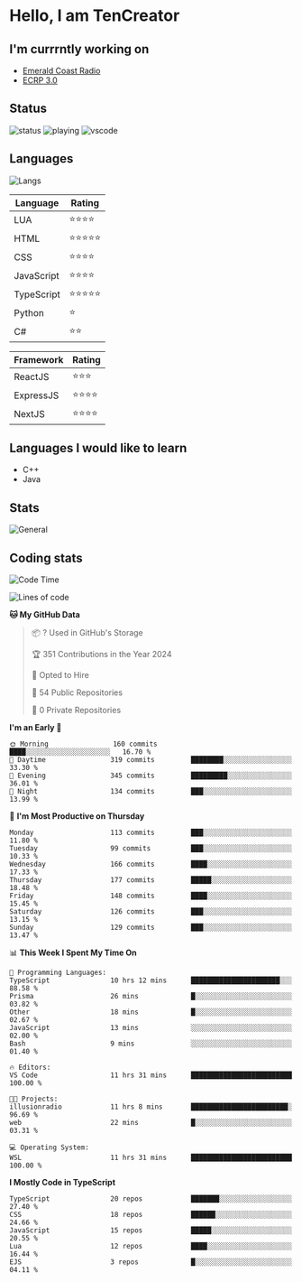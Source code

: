 # Hello, I am TenCreator

## I'm currrntly working on
- [Emerald Coast Radio](https://listen.emeraldcoastrp.com/)
- [ECRP 3.0](http://github.com/Emerald-Coast-Roleplay/)

## Status
![status](https://api.statusbadges.me/badge/status/518334475038359555?simple=true&style=for-the-badge)
![playing](https://api.statusbadges.me/badge/playing/518334475038359555?style=for-the-badge)
![vscode](https://api.statusbadges.me/badge/vscode/518334475038359555?style=for-the-badge)

## Languages
![Langs](https://github-readme-stats.vercel.app/api/top-langs/?username=tencreator&layout=compact&theme=radical)


|Language|Rating|
|--------|------|
|LUA|⭐️⭐️⭐️⭐️|
|HTML|⭐️⭐️⭐️⭐️⭐️|
|CSS|⭐️⭐️⭐️⭐️|
|JavaScript|⭐️⭐️⭐️⭐️|
|TypeScript|⭐️⭐️⭐️⭐️⭐️|
|Python|⭐️|
|C#|⭐️⭐️ |

|Framework|Rating|
|--------|------|
|ReactJS|⭐️⭐️⭐|
|ExpressJS|⭐️⭐️⭐️⭐️|
|NextJS|⭐️⭐️⭐⭐️|

## Languages I would like to learn
- C++
- Java

## Stats
![General](https://github-readme-stats.vercel.app/api?username=tencreator&show_icons=true&theme=radical)

## Coding stats

<!--START_SECTION:waka-->
![Code Time](http://img.shields.io/badge/Code%20Time-293%20hrs%207%20mins-blue)

![Lines of code](https://img.shields.io/badge/From%20Hello%20World%20I%27ve%20Written-1.3%20million%20lines%20of%20code-blue)

**🐱 My GitHub Data** 

> 📦 ? Used in GitHub's Storage 
 > 
> 🏆 351 Contributions in the Year 2024
 > 
> 💼 Opted to Hire
 > 
> 📜 54 Public Repositories 
 > 
> 🔑 0 Private Repositories 
 > 
**I'm an Early 🐤** 

```text
🌞 Morning                160 commits         ████░░░░░░░░░░░░░░░░░░░░░   16.70 % 
🌆 Daytime                319 commits         ████████░░░░░░░░░░░░░░░░░   33.30 % 
🌃 Evening                345 commits         █████████░░░░░░░░░░░░░░░░   36.01 % 
🌙 Night                  134 commits         ███░░░░░░░░░░░░░░░░░░░░░░   13.99 % 
```
📅 **I'm Most Productive on Thursday** 

```text
Monday                   113 commits         ███░░░░░░░░░░░░░░░░░░░░░░   11.80 % 
Tuesday                  99 commits          ███░░░░░░░░░░░░░░░░░░░░░░   10.33 % 
Wednesday                166 commits         ████░░░░░░░░░░░░░░░░░░░░░   17.33 % 
Thursday                 177 commits         █████░░░░░░░░░░░░░░░░░░░░   18.48 % 
Friday                   148 commits         ████░░░░░░░░░░░░░░░░░░░░░   15.45 % 
Saturday                 126 commits         ███░░░░░░░░░░░░░░░░░░░░░░   13.15 % 
Sunday                   129 commits         ███░░░░░░░░░░░░░░░░░░░░░░   13.47 % 
```


📊 **This Week I Spent My Time On** 

```text
💬 Programming Languages: 
TypeScript               10 hrs 12 mins      ██████████████████████░░░   88.58 % 
Prisma                   26 mins             █░░░░░░░░░░░░░░░░░░░░░░░░   03.82 % 
Other                    18 mins             █░░░░░░░░░░░░░░░░░░░░░░░░   02.67 % 
JavaScript               13 mins             ░░░░░░░░░░░░░░░░░░░░░░░░░   02.00 % 
Bash                     9 mins              ░░░░░░░░░░░░░░░░░░░░░░░░░   01.40 % 

🔥 Editors: 
VS Code                  11 hrs 31 mins      █████████████████████████   100.00 % 

🐱‍💻 Projects: 
illusionradio            11 hrs 8 mins       ████████████████████████░   96.69 % 
web                      22 mins             █░░░░░░░░░░░░░░░░░░░░░░░░   03.31 % 

💻 Operating System: 
WSL                      11 hrs 31 mins      █████████████████████████   100.00 % 
```

**I Mostly Code in TypeScript** 

```text
TypeScript               20 repos            ███████░░░░░░░░░░░░░░░░░░   27.40 % 
CSS                      18 repos            ██████░░░░░░░░░░░░░░░░░░░   24.66 % 
JavaScript               15 repos            █████░░░░░░░░░░░░░░░░░░░░   20.55 % 
Lua                      12 repos            ████░░░░░░░░░░░░░░░░░░░░░   16.44 % 
EJS                      3 repos             █░░░░░░░░░░░░░░░░░░░░░░░░   04.11 % 
```




<!--END_SECTION:waka-->
